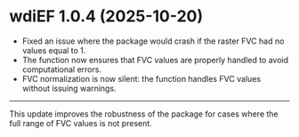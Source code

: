 # wdiEF 1.0.4 (2025-10-20)


- Fixed an issue where the package would crash if the raster FVC had no values equal to 1.
- The function now ensures that FVC values are properly handled to avoid computational errors.
- FVC normalization is now silent: the function handles FVC values without issuing warnings.
---
This update improves the robustness of the package for cases where the full range of FVC values is not present.
